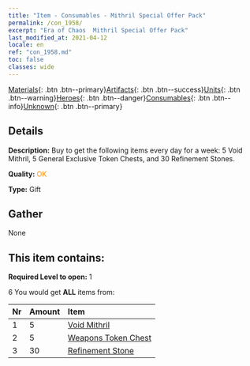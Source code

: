 ```yaml
---
title: "Item - Consumables - Mithril Special Offer Pack"
permalink: /con_1958/
excerpt: "Era of Chaos  Mithril Special Offer Pack"
last_modified_at: 2021-04-12
locale: en
ref: "con_1958.md"
toc: false
classes: wide
---
```

 [Materials](/Items/){: .btn .btn--primary}[Artifacts](/Items/Artifacts/){: .btn .btn--success}[Units](/Items/Units/){: .btn .btn--warning}[Heroes](/Items/Heroes/){: .btn .btn--danger}[Consumables](/Items/Consumables/){: .btn .btn--info}[Unknown](/Items/Unknown/){: .btn .btn--primary}

## Details
 **Description:** Buy to get the following items every day for a week: 5 Void Mithril, 5 General Exclusive Token Chests, and 30 Refinement Stones.

 **Quality:** <span style="color: #FF8C00">OK</span>

 **Type:** Gift

## Gather

  None

## This item contains:

 **Required Level to open:** 1

 6 You would get **ALL** items  from:

  | Nr | Amount |     Item    |
  |:---|:-------|:------------|
  | 1 | 5 | [Void Mithril](/Items/con_817/) | 
  | 2 | 5 | [Weapons Token Chest](/Items/con_1367/) | 
  | 3 | 30 | [Refinement Stone](/Items/con_814/) | 
